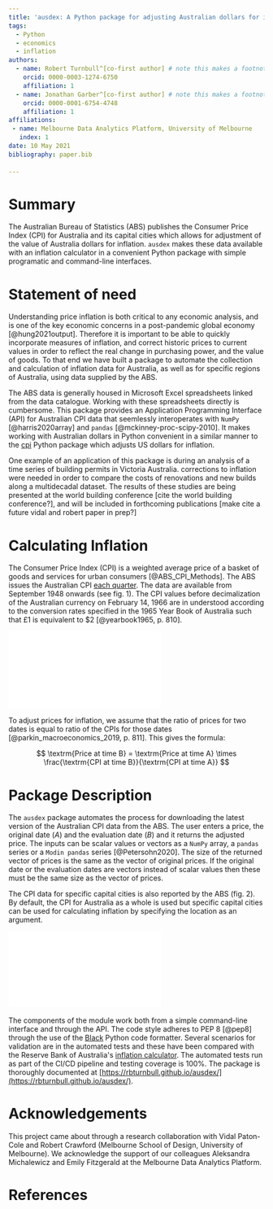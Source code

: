 ```yaml
---
title: 'ausdex: A Python package for adjusting Australian dollars for inflation'
tags:
  - Python
  - economics
  - inflation
authors:
  - name: Robert Turnbull^[co-first author] # note this makes a footnote saying 'co-first author'
    orcid: 0000-0003-1274-6750
    affiliation: 1
  - name: Jonathan Garber^[co-first author] # note this makes a footnote saying 'co-first author'
    orcid: 0000-0001-6754-4748
    affiliation: 1
affiliations:
 - name: Melbourne Data Analytics Platform, University of Melbourne
   index: 1
date: 10 May 2021
bibliography: paper.bib

---
```


# Summary

The Australian Bureau of Statistics (ABS) publishes the Consumer Price Index (CPI) 
for Australia and its capital cities which allows for adjustment of the value of Australia dollars for inflation. 
`ausdex` makes these data available with an inflation calculator
in a convenient Python package with simple programatic and command-line interfaces.

# Statement of need

Understanding price inflation is both critical to any economic analysis, and is one of the key economic concerns in a post-pandemic global economy [@hung2021output]. Therefore it is important to be able to quickly incorporate measures of inflation, and correct historic prices to current values in order to reflect the real change in purchasing power, and the value of goods. To that end we have built a package to automate the collection and calculation of inflation data for Australia, as well as for specific regions of Australia, using data supplied by the ABS.

The ABS data is generally housed in Microsoft Excel spreadsheets linked from the data catalogue. Working with these spreadsheets directly is cumbersome. This package provides an Application Programming Interface (API) for Australian CPI data that seemlessly interoperates with `NumPy` [@harris2020array] and `pandas` [@mckinney-proc-scipy-2010]. It makes working with Australian dollars in Python convenient in a similar manner to the [cpi](https://github.com/palewire/cpi) Python package which adjusts US dollars for inflation.

One example of an application of this package is during an analysis of a time series of building permits in Victoria Australia. corrections to inflation were needed in order to compare the costs of renovations and new builds along a multidecadal dataset. The results of these studies are being presented at the world building conference [cite the world building conference?], and will be included in forthcoming publications [make cite a future vidal and robert paper in prep?]

# Calculating Inflation

The Consumer Price Index (CPI) is a weighted average price of a basket of goods and services for urban consumers [@ABS_CPI_Methods]. The ABS issues the Australian CPI [each quarter](https://www.abs.gov.au/statistics/economy/price-indexes-and-inflation/consumer-price-index-australia). The data are available from September 1948 onwards (see fig. 1). The CPI values before decimalization of the Australian currency on February 14, 1966 are in understood according to the conversion rates specified in the 1965 Year Book of Australia such that £1 is equivalent to $2 [@yearbook1965, p. 810].

![The CPI in Australia since 1948](docs/images/cpi-time.pdf)

To adjust prices for inflation, we assume that the ratio of prices for two dates is equal to ratio of the CPIs for those dates [@parkin_macroeconomics_2019, p. 811]. This gives the formula:

$$ \textrm{Price at time B} = \textrm{Price at time A} \times \frac{\textrm{CPI at time B}}{\textrm{CPI at time A}} $$

# Package Description

The `ausdex` package automates the process for downloading the latest version of the Australian CPI data from the ABS. The user enters a price, the original date ($A$) and the evaluation date ($B$) and it returns the adjusted price. The inputs can be scalar values or vectors as a `NumPy` array, a `pandas` series or a `Modin pandas` series [@Petersohn2020]. The size of the returned vector of prices is the same as the vector of original prices. If the original date or the evaluation dates are vectors instead of scalar values then these must be the same size as the vector of prices.

The CPI data for specific capital cities is also reported by the ABS (fig. 2). By default, the CPI for Australia as a whole is used but specific capital cities can be used for calculating inflation by specifying the location as an argument.

![The CPI in Australian capital cities since 2012](docs/images/cpi-time-2012.pdf)

The components of the module work both from a simple command-line interface and through the API. The code style adheres to PEP 8 [@pep8] through the use of the [Black](https://black.readthedocs.io/en/stable/) Python code formatter. Several scenarios for validation are in the automated tests and these have been compared with the Reserve Bank of Australia's [inflation calculator](https://www.rba.gov.au/calculator/). The automated tests run as part of the CI/CD pipeline and testing coverage is 100%. The package is thoroughly documented at [https://rbturnbull.github.io/ausdex/](https://rbturnbull.github.io/ausdex/).

# Acknowledgements

This project came about through a research collaboration with Vidal Paton-Cole and Robert Crawford (Melbourne School of Design, University of Melbourne). We acknowledge the support of our colleagues Aleksandra Michalewicz and Emily Fitzgerald at the Melbourne Data Analytics Platform.

# References


